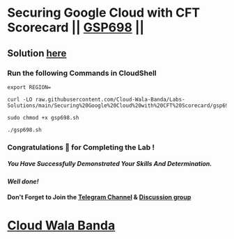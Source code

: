 # Securing Google Cloud with CFT Scorecard || [GSP698](https://www.cloudskillsboost.google/focuses/10437?parent=catalog) ||

## Solution [here](https://youtu.be/ZugCeiyVQ6o)

### Run the following Commands in CloudShell

```
export REGION=
```
```
curl -LO raw.githubusercontent.com/Cloud-Wala-Banda/Labs-Solutions/main/Securing%20Google%20Cloud%20with%20CFT%20Scorecard/gsp698.sh

sudo chmod +x gsp698.sh

./gsp698.sh
```

### Congratulations 🎉 for Completing the Lab !

##### *You Have Successfully Demonstrated Your Skills And Determination.*

#### *Well done!*

#### Don't Forget to Join the [Telegram Channel](https://t.me/cloudwalabanda) & [Discussion group](https://t.me/cloudwalabandachats)

# [Cloud Wala Banda](https://www.youtube.com/@cloudwalabanda)
